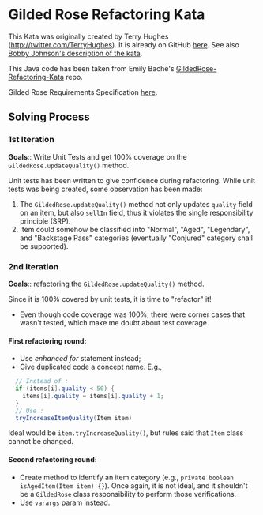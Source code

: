 # Gilded Rose Refactoring Kata

This Kata was originally created by Terry Hughes (http://twitter.com/TerryHughes). It is already on GitHub [here](https://github.com/NotMyself/GildedRose). See also [Bobby Johnson's description of the kata](https://iamnotmyself.com/refactor-this-the-gilded-rose-kata/).

This Java code has been taken from Emily Bache's [GildedRose-Refactoring-Kata](https://github.com/emilybache/GildedRose-Refactoring-Kata/tree/main) repo.

Gilded Rose Requirements Specification [here](GildedRoseRequirements.txt).

## Solving Process
### 1st Iteration
**Goals**:: Write Unit Tests and get 100% coverage on the `GildedRose.updateQuality()` method.

Unit tests has been written to give confidence during refactoring. While unit tests was being created, some observation has been made:
1. The `GildedRose.updateQuality()` method not only updates `quality` field on an item, but also `sellIn` field, thus it violates the single responsibility principle (SRP).
2. Item could somehow be classified into "Normal", "Aged", "Legendary", and "Backstage Pass" categories (eventually "Conjured" category shall be supported).

### 2nd Iteration
**Goals**:: refactoring the `GildedRose.updateQuality()` method.

Since it is 100% covered by unit tests, it is time to "refactor" it!
* Even though code coverage was 100%, there were corner cases that wasn't tested, which make me doubt about test coverage.

#### First refactoring round:
* Use *enhanced for* statement instead;
* Give duplicated code a concept name. E.g.,
```java
  // Instead of :
  if (items[i].quality < 50) {
    items[i].quality = items[i].quality + 1;
  }
  // Use :
  tryIncreaseItemQuality(Item item)
```
Ideal would be `item.tryIncreaseQuality()`, but rules said that `Item` class cannot be changed.
#### Second refactoring round:
* Create method to identify an item category (e.g., `private boolean isAgedItem(Item item) {}`).
Once again, it is not ideal, and it shouldn't be a `GildedRose` class responsibility to perform those verifications.
* Use `varargs` param instead.
